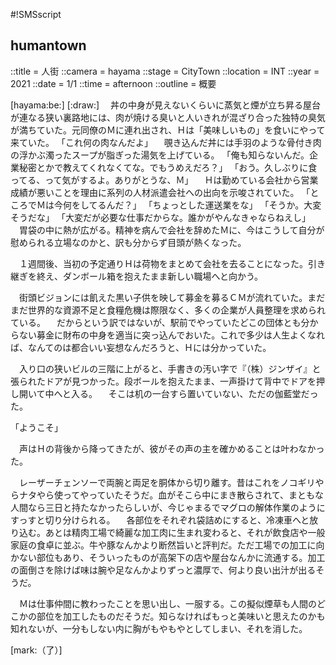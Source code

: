 #!SMSscript

## humantown

::title = 人街
::camera = hayama
::stage = CityTown
::location = INT
::year = 2021
::date = 1/1
::time = afternoon
::outline = 概要

[hayama:be:]
[:draw:]
　丼の中身が見えないくらいに蒸気と煙が立ち昇る屋台が連なる狭い裏路地には、肉が焼ける臭いと人いきれが混ざり合った独特の臭気が満ちていた。元同僚のＭに連れ出され、Ｈは「美味しいもの」を食いにやって来ていた。
「これ何の肉なんだよ」
　覗き込んだ丼には手羽のような骨付き肉の浮かぶ濁ったスープが脂ぎった湯気を上げている。
「俺も知らないんだ。企業秘密とかで教えてくれなくてな。でもうめえだろ？」
「おう。久しぶりに食ってる、って気がするよ。ありがとうな、Ｍ」
　Ｈは勤めている会社から営業成績が悪いことを理由に系列の人材派遣会社への出向を示唆されていた。
「ところでＭは今何をしてるんだ？」
「ちょっとした運送業をな」
「そうか。大変そうだな」
「大変だが必要な仕事だからな。誰かがやんなきゃならねえし」
　胃袋の中に熱が広がる。精神を病んで会社を辞めたＭに、今はこうして自分が慰められる立場なのかと、訳も分からず目頭が熱くなった。


　１週間後、当初の予定通りＨは荷物をまとめて会社を去ることになった。引き継ぎを終え、ダンボール箱を抱えたまま新しい職場へと向かう。

　街頭ビジョンには飢えた黒い子供を映して募金を募るＣＭが流れていた。まだまだ世界的な資源不足と食糧危機は際限なく、多くの企業が人員整理を求められている。
　だからという訳ではないが、駅前でやっていたどこの団体とも分からない募金に財布の中身を適当に突っ込んでおいた。これで多少は人生よくなれば、なんてのは都合いい妄想なんだろうと、Ｈには分かっていた。

　入り口の狭いビルの三階に上がると、手書きの汚い字で『（株）ジンザイ』と張られたドアが見つかった。段ボールを抱えたまま、一声掛けて背中でドアを押し開いて中へと入る。
　そこは机の一台すら置いていない、ただの伽藍堂だった。

「ようこそ」

　声はＨの背後から降ってきたが、彼がその声の主を確かめることは叶わなかった。


　レーザーチェンソーで両腕と両足を胴体から切り離す。昔はこれをノコギリやらナタやら使ってやっていたそうだ。血がそこら中にまき散らされて、まともな人間なら三日と持たなかったらしいが、今じゃまるでマグロの解体作業のようにすっすと切り分けられる。
　各部位をそれぞれ袋詰めにすると、冷凍車へと放り込む。あとは精肉工場で綺麗な加工肉に生まれ変わると、それが飲食店や一般家庭の食卓に並ぶ。牛や豚なんかより断然旨いと評判だ。ただ工場での加工に向かない部位もあり、そういったものが高架下の店や屋台なんかに流通する。加工の面倒さを除けば味は腕や足なんかよりずっと濃厚で、何より良い出汁が出るそうだ。

　Ｍは仕事仲間に教わったことを思い出し、一服する。この擬似煙草も人間のどこかの部位を加工したものだそうだ。知らなければもっと美味いと思えたのかも知れないが、一分もしない内に胸がもやもやとしてしまい、それを消した。

[mark:（了）]
